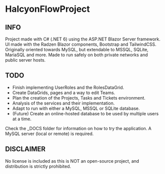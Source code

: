 # HalcyonFlowProject
## INFO
Project made with C# (.NET 6) using the ASP.NET Blazor Server framework.
UI made with the Radzen Blazor components, Bootstrap and TailwindCSS.
Originally oriented towards MySQL, but extendable to MSSQL, SQLite, MariaSQL and more.
Made to run safely on both private networks and public server hosts.


## TODO
- Finish implementing UserRoles and the RolesDataGrid.
- Create DataGrids, pages and a way to edit Teams.
- Plan the creation of the Projects, Tasks and Tickets environment.
- Analysis of the services and their implementation.
- Adapt to run with either a MySQL, MSSQL or SQLite database.
- (Future) Create an online-hosted database to be used by multiple users at a time.

Check the _DOCS folder for information on how to try the application. A MySQL server (local or remote) is required.

## DISCLAIMER
No license is included as this is NOT an open-source project, and distribution is strictly prohibited.
